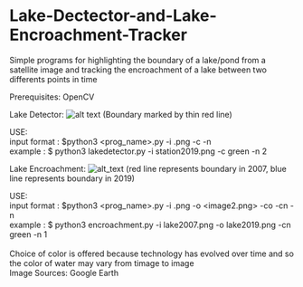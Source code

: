 # Lake-Dectector-and-Lake-Encroachment-Tracker
Simple programs for highlighting the boundary of a lake/pond from a satellite image and tracking the encroachment of a lake between two differents points in time

Prerequisites: OpenCV

Lake Detector:
![alt text](https://github.com/praveen-ravirathinam/Lake-Dectector-and-Lake-Encroachment-Tracker/blob/master/output_station2019.png)
(Boundary marked by thin red line)

USE: <br />
input format : $python3 <prog_name>.py -i <image1>.png -c <color> -n <numberofregions> <br />
example : $ python3 lakedetector.py -i station2019.png -c green -n 2 <br />

Lake Encroachment:
![alt_text](https://github.com/praveen-ravirathinam/Lake-Dectector-and-Lake-Encroachment-Tracker/blob/master/outputof_lake2007_lake2019.png)
(red line represents boundary in 2007, blue line represents boundary in 2019)

USE: <br />
input format : $python3 <prog_name>.py -i <image1>.png -o <image2.png> -co <color> -cn <color> -n <numberofregions> <br />
example : $ python3 encroachment.py -i lake2007.png -o lake2019.png -cn green -n 1 <br />
<br />
Choice of color is offered because technology has evolved over time and so the color of water may vary from timage to image<br />
Image Sources: Google Earth
